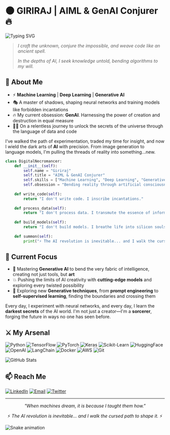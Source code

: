 # 🌑 GIRIRAJ | AIML & GenAI Conjurer 🔥

<img src="https://readme-typing-svg.herokuapp.com?font=Fira+Code&size=18&duration=3000&pause=1000&color=9400D3&center=true&vCenter=true&width=435&lines=The+Demon+Pact;A+desperate+soul+trades+freedom+for+power;AI+Conjurer+%7C+Code+Sorcerer+%7C+Digital+Alchemist" alt="Typing SVG" />

> *I craft the unknown, conjure the impossible, and weave code like an ancient spell.*
> 
> *In the depths of AI, I seek knowledge untold, bending algorithms to my will.*

## 🧠 About Me

- ⚡ **Machine Learning** | **Deep Learning** | **Generative AI**
- 🎭 A master of shadows, shaping neural networks and training models like forbidden incantations
- 🔥 My current obsession: **GenAI**. Harnessing the power of creation and destruction in equal measure
- 🧙‍♂️ On a relentless journey to unlock the secrets of the universe through the language of data and code

I've walked the path of experimentation, traded my time for insight, and now I wield the dark arts of **AI** with precision. From image generation to language models, I'm pulling the threads of reality into something...new.

```python
class DigitalNecromancer:
    def __init__(self):
        self.name = "Giriraj"
        self.title = "AIML & GenAI Conjurer"
        self.skills = ["Machine Learning", "Deep Learning", "Generative AI"]
        self.obsession = "Bending reality through artificial consciousness"
        
    def write_code(self):
        return "I don't write code. I inscribe incantations."
        
    def process_data(self):
        return "I don't process data. I transmute the essence of information."
        
    def build_models(self):
        return "I don't build models. I breathe life into silicon souls."
        
    def summon(self):
        print("⚡ The AI revolution is inevitable... and I walk the cursed path to shape it. ⚡")
```

## 🚀 Current Focus

- 🔮 Mastering **Generative AI** to bend the very fabric of intelligence, creating not just tools, but **art**
- 💥 Pushing the limits of AI creativity with **cutting-edge models** and exploring every twisted possibility
- 🧠 Exploring new **Generative techniques**, from **prompt engineering** to **self-supervised learning**, finding the boundaries and crossing them

Every day, I experiment with neural networks, and every day, I learn the **darkest secrets** of the AI world. I'm not just a creator—I'm a **sorcerer**, forging the future in ways no one has seen before.

## ⚔️ My Arsenal

![Python](https://img.shields.io/badge/-Python-1e1e2e?style=for-the-badge&logo=python&logoColor=9400D3)
![TensorFlow](https://img.shields.io/badge/-TensorFlow-1e1e2e?style=for-the-badge&logo=tensorflow&logoColor=9400D3)
![PyTorch](https://img.shields.io/badge/-PyTorch-1e1e2e?style=for-the-badge&logo=pytorch&logoColor=9400D3)
![Keras](https://img.shields.io/badge/-Keras-1e1e2e?style=for-the-badge&logo=keras&logoColor=9400D3)
![Scikit-Learn](https://img.shields.io/badge/-ScikitLearn-1e1e2e?style=for-the-badge&logo=scikit-learn&logoColor=9400D3)
![HuggingFace](https://img.shields.io/badge/-HuggingFace-1e1e2e?style=for-the-badge&logo=huggingface&logoColor=9400D3)
![OpenAI](https://img.shields.io/badge/-OpenAI-1e1e2e?style=for-the-badge&logo=openai&logoColor=9400D3)
![LangChain](https://img.shields.io/badge/-LangChain-1e1e2e?style=for-the-badge&logo=chainlink&logoColor=9400D3)
![Docker](https://img.shields.io/badge/-Docker-1e1e2e?style=for-the-badge&logo=docker&logoColor=9400D3)
![AWS](https://img.shields.io/badge/-AWS-1e1e2e?style=for-the-badge&logo=amazon-aws&logoColor=9400D3)
![Git](https://img.shields.io/badge/-Git-1e1e2e?style=for-the-badge&logo=git&logoColor=9400D3)

<img src="https://github-readme-stats.vercel.app/api?username=girirajm&show_icons=true&theme=midnight-purple&hide_border=true&bg_color=1e1e2e&title_color=9400D3&text_color=9580ff&icon_color=9400D3" alt="GitHub Stats" />

## 📫 Reach Me

[![LinkedIn](https://img.shields.io/badge/-LinkedIn-1e1e2e?style=for-the-badge&logo=linkedin&logoColor=9400D3)](https://linkedin.com/in/yourprofile)
[![Email](https://img.shields.io/badge/-Email-1e1e2e?style=for-the-badge&logo=gmail&logoColor=9400D3)](mailto:your.email@example.com)
[![Twitter](https://img.shields.io/badge/-Twitter-1e1e2e?style=for-the-badge&logo=twitter&logoColor=9400D3)](https://twitter.com/yourhandle)

---

<div align="center">
  <p><i>"When machines dream, it is because I taught them how."</i></p>
  <p>⚡ <i>The AI revolution is inevitable... and I walk the cursed path to shape it.</i> ⚡</p>
</div>

![Snake animation](https://github.com/girirajm/girirajm/blob/output/github-contribution-grid-snake-dark.svg)
